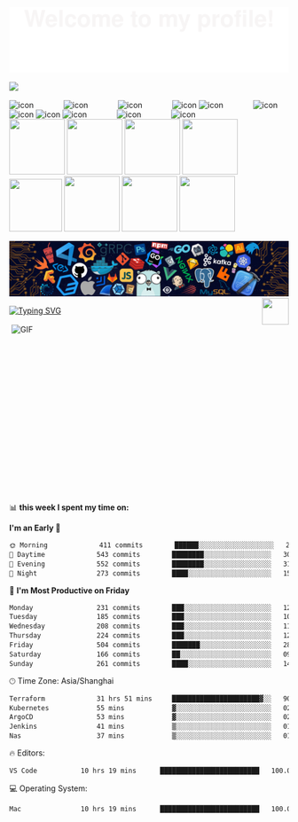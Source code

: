 ![](assets/Bottom_up.svg)
<!--   my-header-img -->

<!-- programming tool icon 编程工具图标 -->
<img src="https://skillicons.dev/icons?i=ps,ai,pr,c,cpp,cs,ts,discord,twitter,mongodb,instagram,idea,git" /><br>

<!-- svg -->
<img src="https://techstack-generator.vercel.app/kubernetes-icon.svg" alt="icon" width="65" style="width: 65px; height: 65px; margin-right: 50px; margin-bottom: 0px;" />
<img src="https://techstack-generator.vercel.app/js-icon.svg" alt="icon" width="65" style="width: 65px; height: 65px; margin-right: 50px; margin-bottom: 0px;" />
<img src="https://techstack-generator.vercel.app/mysql-icon.svg" alt="icon" width="65" style="width: 65px; height: 65px; margin-right: 50px; margin-bottom: 0px;" />
<img src="https://techstack-generator.vercel.app/webpack-icon.svg" alt="icon" width="65" style="width: 65px; height: 65px; margin-right: 0px; margin-bottom: 0px;" />
<img src="https://techstack-generator.vercel.app/docker-icon.svg" alt="icon" width="65" style="width: 65px; height: 65px; margin-right: 50px; margin-bottom: 0px;" /> 
<img src="https://techstack-generator.vercel.app/redux-icon.svg" alt="icon" width="65" style="width: 65px; height: 65px; margin-right: 0px; margin-bottom: 0px;" />
<img src="https://techstack-generator.vercel.app/java-icon.svg" alt="icon" width="65" style="width: 65px; height: 65px; margin-right: 0px; margin-bottom: 0px;" />
<img src="https://techstack-generator.vercel.app/eslint-icon.svg" alt="icon" width="65" style="width: 65px; height: 65px; margin-right: 0px; margin-bottom: 0px;" />
<img src="https://techstack-generator.vercel.app/aws-icon.svg" alt="icon" width="65" style="width: 65px; height: 65px; margin-right: 50px; margin-bottom: 0px;" />
<img src="https://techstack-generator.vercel.app/ts-icon.svg" alt="icon" width="65" style="width: 65px; height: 65px; margin-right: 50px; margin-bottom: 0px;" />
<img src="https://techstack-generator.vercel.app/nginx-icon.svg" alt="icon" width="65" style="width: 65px; height: 65px; margin-right: 50px; margin-bottom: 0px;" /><br>

<!-- gif -->
<img height="100" width="100" src="https://cdn.jsdelivr.net/gh/sun0225SUN/sun0225SUN/assets/images/html.webp">
<img height="100" width="100" src="https://cdn.jsdelivr.net/gh/sun0225SUN/sun0225SUN/assets/images/cssgif.webp">
<img height="100" width="100" src="https://cdn.jsdelivr.net/gh/sun0225SUN/sun0225SUN/assets/images/vscode.webp">
<img height="100" width="100" src="https://cdn.jsdelivr.net/gh/sun0225SUN/sun0225SUN/assets/images/react.webp">
<img height="95" width="95" src="https://cdn.jsdelivr.net/gh/sun0225SUN/sun0225SUN/assets/images/vue.webp">
<img height="100" width="100" src="https://cdn.jsdelivr.net/gh/sun0225SUN/sun0225SUN/assets/images/python.webp">
<img height="100" width="100" src="https://cdn.jsdelivr.net/gh/sun0225SUN/sun0225SUN/assets/images/js.webp">
<img height="100" width="100" src="https://cdn.jsdelivr.net/gh/sun0225SUN/sun0225SUN/assets/images/github.webp">


![](./src/header_.png)
<a href="https://www.python.org/"><img src="https://upload.wikimedia.org/wikipedia/commons/c/c3/Python-logo-notext.svg" align="right" height="48" width="48" ></a>
<!--   my-ticker -->    
[![Typing SVG](https://readme-typing-svg.herokuapp.com?color=%2336BCF7&center=true&vCenter=true&width=600&lines=Hi+there+👋,+I+am+Dailin;+Welcome+to+My+Profile!;Over+12+years+of+ops+experience;Always+learning+new+things+;Cloud+native+learning)](https://git.io/typing-svg)

<img align="right" alt="GIF" src="https://github.com/abhisheknaiidu/abhisheknaiidu/blob/master/code.gif?raw=true" width="500" height="320" />


📊 **this week I spent my time on:**
<!--START_SECTION:waka-->

**I'm an Early 🐤** 
```txt
🌞 Morning             411 commits        ██████░░░░░░░░░░░░░░░░░░░   23.10 % 
🌆 Daytime             543 commits        ████████░░░░░░░░░░░░░░░░░   30.52 % 
🌃 Evening             552 commits        ████████░░░░░░░░░░░░░░░░░   31.03 % 
🌙 Night               273 commits        ████░░░░░░░░░░░░░░░░░░░░░   15.35 % 
```

📅 **I'm Most Productive on Friday** 
```txt
Monday                231 commits        ███░░░░░░░░░░░░░░░░░░░░░░   12.98 % 
Tuesday               185 commits        ███░░░░░░░░░░░░░░░░░░░░░░   10.40 % 
Wednesday             208 commits        ███░░░░░░░░░░░░░░░░░░░░░░   11.69 % 
Thursday              224 commits        ███░░░░░░░░░░░░░░░░░░░░░░   12.59 % 
Friday                504 commits        ███████░░░░░░░░░░░░░░░░░░   28.33 % 
Saturday              166 commits        ██░░░░░░░░░░░░░░░░░░░░░░░   09.33 % 
Sunday                261 commits        ████░░░░░░░░░░░░░░░░░░░░░   14.67 % 
```

🕑︎ Time Zone: Asia/Shanghai
```txt
Terraform             31 hrs 51 mins     ██████████████████████▓░░   90.79 %
Kubernetes            55 mins            ▓░░░░░░░░░░░░░░░░░░░░░░░░   02.62 %
ArgoCD                53 mins            ▓░░░░░░░░░░░░░░░░░░░░░░░░   02.52 %
Jenkins               41 mins            ▒░░░░░░░░░░░░░░░░░░░░░░░░   01.99 %
Nas                   37 mins            ▒░░░░░░░░░░░░░░░░░░░░░░░░   01.79 %
```
🔥 Editors: 
```txt
VS Code           10 hrs 19 mins      █████████████████████████   100.00 %
```
💻 Operating System:
```txt
Mac               10 hrs 19 mins      █████████████████████████   100.00 %
```

<!--END_SECTION:waka-->


